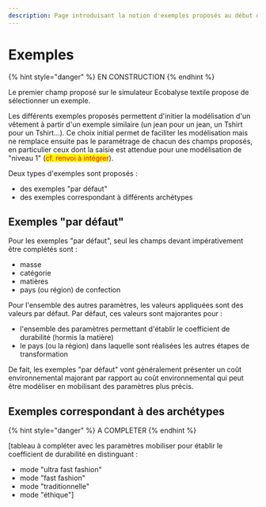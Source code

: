 ```yaml
---
description: Page introduisant la notion d'exemples proposés au début du simulateur
---
```


# Exemples

{% hint style="danger" %}
EN CONSTRUCTION
{% endhint %}

Le premier champ proposé sur le simulateur Ecobalyse textile propose de sélectionner un exemple.

Les différents exemples proposés permettent d'initier la modélisation d'un vêtement à partir d'un exemple similaire (un jean pour un jean, un Tshirt pour un Tshirt...). Ce choix initial permet de faciliter les modélisation mais ne remplace ensuite pas le paramétrage de chacun des champs proposés, en particulier ceux dont la saisie est attendue pour une modélisation de "niveau 1" (<mark style="color:red;">cf. renvoi à intégrer</mark>).

Deux types d'exemples sont proposés :&#x20;

* des exemples "par défaut"
* des exemples correspondant à différents archétypes

## Exemples "par défaut"

Pour les exemples "par défaut", seul les champs devant impérativement être complétés sont :&#x20;

* masse&#x20;
* catégorie&#x20;
* matières
* pays (ou région) de confection

Pour l'ensemble des autres paramètres, les valeurs appliquées sont des valeurs par défaut. Par défaut, ces valeurs sont majorantes pour :&#x20;

* l'ensemble des paramètres permettant d'établir le coefficient de durabilité (hormis la matière)
* le pays (ou la région) dans laquelle sont réalisées les autres étapes de transformation

De fait, les exemples "par défaut" vont généralement présenter un coût environnemental majorant par rapport au coût environnemental qui peut être modéliser en mobilisant des paramètres plus précis.

## Exemples correspondant à des archétypes

{% hint style="danger" %}
A COMPLETER
{% endhint %}

\[tableau à compléter avec les paramètres mobiliser pour établir le coefficient de durabilité en distinguant :&#x20;

* mode "ultra fast fashion"
* mode "fast fashion"
* mode "traditionnelle"
* mode "éthique"]
